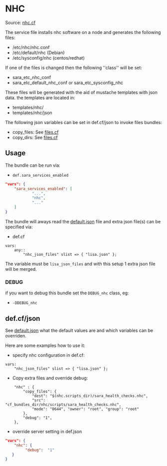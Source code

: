 # NHC

Source: [nhc.cf](/services/nhc.cf)

The service file installs nhc software on a node and generates the following files:
 * /etc/nhc/nhc.conf
 * /etc/default/nhc (Debian)
 * /etc/sysconfig/nhc (centos/redhat)

If one of the files is changed then the following ''class'' will be set:
 * sara_etc_nhc_conf
 * sara_etc_default_nhc_conf or sara_etc_sysconfig_nhc

These files will be generated with the aid of mustache templates with json data.
the templates are located in:
 * templates/nhc/
 * templates/nhc/json

The following json variables can be set in def.cf/json to invoke files bundles:
 * copy_files: See [files.cf](/masterfiles/lib/scl/files.cf)
 * copy_dirs: See [files.cf](/masterfiles/lib/scl/files.cf)

## Usage

The bundle can be run via:
 * `def.sara_services_enabled`
```json
"vars": {
    "sara_services_enabled": [
            "...",
            "nhc",
            "..."
    ]
}
```

The bundle will aways read the [default.json](/templates/nhc/json/default.json) file
and extra json file(s) can be specified via:
 * def.cf
```
vars:
    any::
        "nhc_json_files" slist => { "lisa.json" };
```

The variable must be `lisa_json_files` and with this setup 1 extra json file will be  merged.

### DEBUG

if you want to debug this bundle set the `DEBUG_nhc` class, eg:
 * `-DDEBUG_nhc`


## def.cf/json

See [default.json](/templates/nhc/json/default.json) what the default values are and
which variables can be overriden.

Here are some examples how to use it:
 * specify nhc configuration in def.cf:
```
vars:
    "nhc_json_files" slist => { "lisa.json" };
```
 * Copy extra files and override debug:
```
    "nhc" : {
        "copy_files": {
            "dest": "$(nhc.scripts_dir)/sara_health_checks.nhc",
            "src": "cf_bundles_dir/nhc/scripts/sara_health_checks.nhc",
            "mode": "0644", "owner": "root", "group": "root"
        },
        "debug": "1",
    },
```

 * override server setting in def.json
```json
"vars": {
    "nhc": {
         "debug":  "1"
   }
}
```
